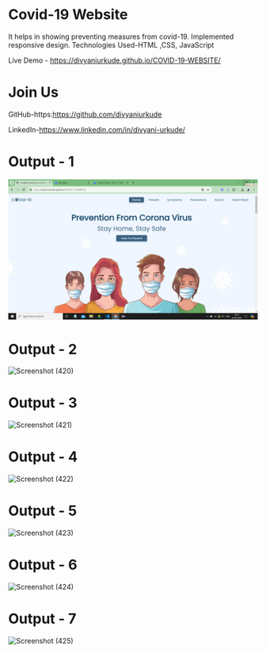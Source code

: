 # Covid-19 Website

It helps in showing preventing measures from covid-19.
Implemented responsive design. 
Technologies Used-HTML ,CSS, JavaScript

Live Demo - https://divyaniurkude.github.io/COVID-19-WEBSITE/

# Join Us

GitHub-https:https://github.com/divyaniurkude

LinkedIn-https://www.linkedin.com/in/divyani-urkude/

# Output - 1

![Screenshot (419)](https://github.com/divyaniurkude/COVID-19-WEBSITE/blob/main/Screenshot%20(419).png)

# Output - 2

![Screenshot (420)](https://github.com/QuantumCoding123/Day-8-Own-Bussiness-Company-Website/assets/166281221/df0377d1-cf50-4c4e-8373-fcbc8022f4a6)

# Output - 3

![Screenshot (421)](https://github.com/QuantumCoding123/Day-8-Own-Bussiness-Company-Website/assets/166281221/f41cdd30-e22b-4f07-95b6-367caa3924fb)


# Output - 4

![Screenshot (422)](https://github.com/QuantumCoding123/Day-8-Own-Bussiness-Company-Website/assets/166281221/c2177c70-c025-425b-8971-2472e91d6913)

# Output - 5

![Screenshot (423)](https://github.com/QuantumCoding123/Day-8-Own-Bussiness-Company-Website/assets/166281221/c2177c70-c025-425b-8971-2472e91d6913)

# Output - 6

![Screenshot (424)](https://github.com/QuantumCoding123/Day-8-Own-Bussiness-Company-Website/assets/166281221/c2177c70-c025-425b-8971-2472e91d6913)

# Output - 7

![Screenshot (425)](https://github.com/QuantumCoding123/Day-8-Own-Bussiness-Company-Website/assets/166281221/c2177c70-c025-425b-8971-2472e91d6913)

